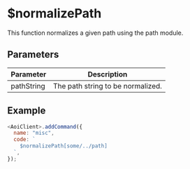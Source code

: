 # $normalizePath

This function normalizes a given path using the path module.

## Parameters

| Parameter  | Description                       |
| ---------- | --------------------------------- |
| pathString | The path string to be normalized. |

## Example

```js
<AoiClient>.addCommand({
  name: "misc",
  code: `
    $normalizePath[some/../path]
  `,
});
```

